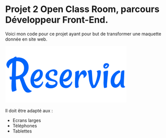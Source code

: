 # Projet 2 Open Class Room, parcours Développeur Front-End.

Voici mon code pour ce projet ayant pour but de transformer une maquette donnée en site web.  

![Logo du site](/images/logo/Reservia@3x.png)

Il doit être adapté aux :
- Ecrans larges
- Téléphones
- Tablettes



